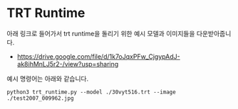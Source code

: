 # TRT Runtime

아래 링크로 들어가서 trt runtime을 돌리기 위한 예시 모델과 이미지들을 다운받아줍니다.

- https://drive.google.com/file/d/1k7oJqxPFw_CjgypAdJ-ak8ihMnLJ5r2-/view?usp=sharing



예시 명령어는 아래와 같습니다.

```python3 trt_runtime.py --model ./30vyt516.trt --image ./test2007_009962.jpg```
